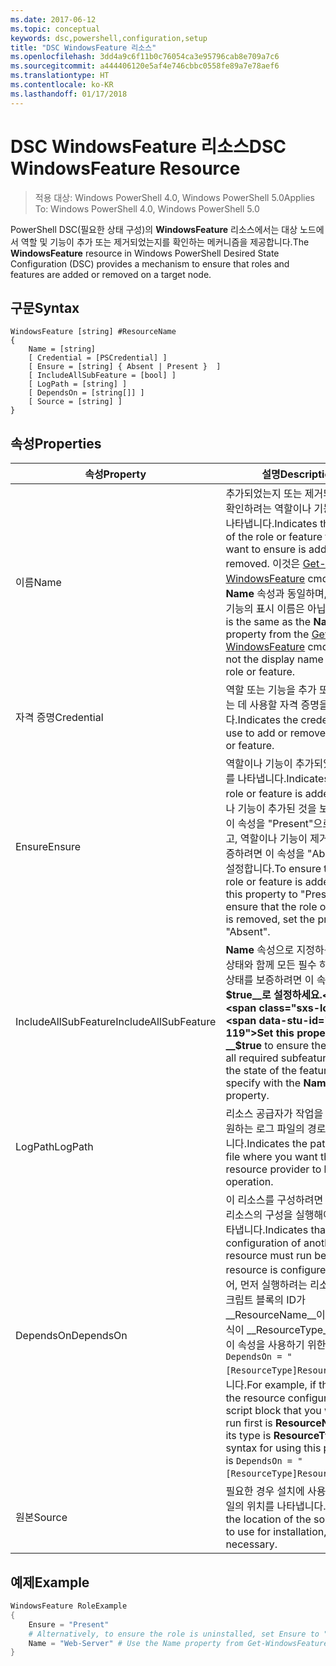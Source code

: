 ```yaml
---
ms.date: 2017-06-12
ms.topic: conceptual
keywords: dsc,powershell,configuration,setup
title: "DSC WindowsFeature 리소스"
ms.openlocfilehash: 3dd4a9c6f11b0c76054ca3e95796cab8e709a7c6
ms.sourcegitcommit: a444406120e5af4e746cbbc0558fe89a7e78aef6
ms.translationtype: HT
ms.contentlocale: ko-KR
ms.lasthandoff: 01/17/2018
---
```

# <a name="dsc-windowsfeature-resource"></a><span data-ttu-id="b1e8d-103">DSC WindowsFeature 리소스</span><span class="sxs-lookup"><span data-stu-id="b1e8d-103">DSC WindowsFeature Resource</span></span>

> <span data-ttu-id="b1e8d-104">적용 대상: Windows PowerShell 4.0, Windows PowerShell 5.0</span><span class="sxs-lookup"><span data-stu-id="b1e8d-104">Applies To: Windows PowerShell 4.0, Windows PowerShell 5.0</span></span>

<span data-ttu-id="b1e8d-105">PowerShell DSC(필요한 상태 구성)의 **WindowsFeature** 리소스에서는 대상 노드에서 역할 및 기능이 추가 또는 제거되었는지를 확인하는 메커니즘을 제공합니다.</span><span class="sxs-lookup"><span data-stu-id="b1e8d-105">The **WindowsFeature** resource in Windows PowerShell Desired State Configuration (DSC) provides a mechanism to ensure that roles and features are added or removed on a target node.</span></span>

## <a name="syntax"></a><span data-ttu-id="b1e8d-106">구문</span><span class="sxs-lookup"><span data-stu-id="b1e8d-106">Syntax</span></span>

```
WindowsFeature [string] #ResourceName
{
    Name = [string]
    [ Credential = [PSCredential] ]
    [ Ensure = [string] { Absent | Present }  ]
    [ IncludeAllSubFeature = [bool] ]
    [ LogPath = [string] ]
    [ DependsOn = [string[]] ]
    [ Source = [string] ]
}
```

## <a name="properties"></a><span data-ttu-id="b1e8d-107">속성</span><span class="sxs-lookup"><span data-stu-id="b1e8d-107">Properties</span></span>

|  <span data-ttu-id="b1e8d-108">속성</span><span class="sxs-lookup"><span data-stu-id="b1e8d-108">Property</span></span>  |  <span data-ttu-id="b1e8d-109">설명</span><span class="sxs-lookup"><span data-stu-id="b1e8d-109">Description</span></span>   | 
|---|---| 
| <span data-ttu-id="b1e8d-110">이름</span><span class="sxs-lookup"><span data-stu-id="b1e8d-110">Name</span></span>| <span data-ttu-id="b1e8d-111">추가되었는지 또는 제거되었는지를 확인하려는 역할이나 기능의 이름을 나타냅니다.</span><span class="sxs-lookup"><span data-stu-id="b1e8d-111">Indicates the name of the role or feature that you want to ensure is added or removed.</span></span> <span data-ttu-id="b1e8d-112">이것은 [Get-WindowsFeature](/powershell/module/servermanager/Get-WindowsFeature) cmdlet의 __Name__ 속성과 동일하며, 역할이나 기능의 표시 이름은 아닙니다.</span><span class="sxs-lookup"><span data-stu-id="b1e8d-112">This is the same as the __Name__ property from the [Get-WindowsFeature](/powershell/module/servermanager/Get-WindowsFeature) cmdlet, and not the display name of the role or feature.</span></span>| 
| <span data-ttu-id="b1e8d-113">자격 증명</span><span class="sxs-lookup"><span data-stu-id="b1e8d-113">Credential</span></span>| <span data-ttu-id="b1e8d-114">역할 또는 기능을 추가 또는 제거하는 데 사용할 자격 증명을 나타냅니다.</span><span class="sxs-lookup"><span data-stu-id="b1e8d-114">Indicates the credentials to use to add or remove the role or feature.</span></span>| 
| <span data-ttu-id="b1e8d-115">Ensure</span><span class="sxs-lookup"><span data-stu-id="b1e8d-115">Ensure</span></span>| <span data-ttu-id="b1e8d-116">역할이나 기능이 추가되었는지 여부를 나타냅니다.</span><span class="sxs-lookup"><span data-stu-id="b1e8d-116">Indicates if the role or feature is added.</span></span> <span data-ttu-id="b1e8d-117">역할이나 기능이 추가된 것을 보증하려면, 이 속성을 "Present"으로 설정하고, 역할이나 기능이 제거된 것을 보증하려면 이 속성을 "Absent"으로 설정합니다.</span><span class="sxs-lookup"><span data-stu-id="b1e8d-117">To ensure that the role or feature is added, set this property to "Present" To ensure that the role or feature is removed, set the property to "Absent".</span></span>| 
| <span data-ttu-id="b1e8d-118">IncludeAllSubFeature</span><span class="sxs-lookup"><span data-stu-id="b1e8d-118">IncludeAllSubFeature</span></span>| <span data-ttu-id="b1e8d-119">__Name__ 속성으로 지정하는 기능의 상태와 함께 모든 필수 하위 기능의 상태를 보증하려면 이 속성을 __$true__로 설정하세요.</span><span class="sxs-lookup"><span data-stu-id="b1e8d-119">Set this property to __$true__ to ensure the state of all required subfeatures with the state of the feature you specify with the __Name__ property.</span></span>| 
| <span data-ttu-id="b1e8d-120">LogPath</span><span class="sxs-lookup"><span data-stu-id="b1e8d-120">LogPath</span></span>| <span data-ttu-id="b1e8d-121">리소스 공급자가 작업을 로그하기를 원하는 로그 파일의 경로를 나타냅니다.</span><span class="sxs-lookup"><span data-stu-id="b1e8d-121">Indicates the path to a log file where you want the resource provider to log the operation.</span></span>| 
| <span data-ttu-id="b1e8d-122">DependsOn</span><span class="sxs-lookup"><span data-stu-id="b1e8d-122">DependsOn</span></span>| <span data-ttu-id="b1e8d-123">이 리소스를 구성하려면 먼저 다른 리소스의 구성을 실행해야 함을 나타냅니다.</span><span class="sxs-lookup"><span data-stu-id="b1e8d-123">Indicates that the configuration of another resource must run before this resource is configured.</span></span> <span data-ttu-id="b1e8d-124">예를 들어, 먼저 실행하려는 리소스 구성 스크립트 블록의 ID가 __ResourceName__이고 해당 형식이 __ResourceType__일 경우, 이 속성을 사용하기 위한 구문은 `DependsOn = "[ResourceType]ResourceName"`입니다.</span><span class="sxs-lookup"><span data-stu-id="b1e8d-124">For example, if the ID of the resource configuration script block that you want to run first is __ResourceName__ and its type is __ResourceType__, the syntax for using this property is `DependsOn = "[ResourceType]ResourceName"`.</span></span>| 
| <span data-ttu-id="b1e8d-125">원본</span><span class="sxs-lookup"><span data-stu-id="b1e8d-125">Source</span></span>| <span data-ttu-id="b1e8d-126">필요한 경우 설치에 사용할 소스 파일의 위치를 나타냅니다.</span><span class="sxs-lookup"><span data-stu-id="b1e8d-126">Indicates the location of the source file to use for installation, if necessary.</span></span>| 

## <a name="example"></a><span data-ttu-id="b1e8d-127">예제</span><span class="sxs-lookup"><span data-stu-id="b1e8d-127">Example</span></span>
```powershell
WindowsFeature RoleExample
{
    Ensure = "Present" 
    # Alternatively, to ensure the role is uninstalled, set Ensure to "Absent"
    Name = "Web-Server" # Use the Name property from Get-WindowsFeature  
}
```

